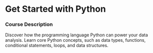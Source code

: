 # Get Started with Python

### Course Description

Discover how the programming language Python can power your data analysis. Learn core Python concepts, such as data types, functions, conditional statements, loops, and data structures.
